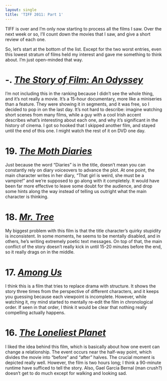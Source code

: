 ```yaml
---
layout: single
title: 'TIFF 2011: Part 1'
---
```


TIFF is over and I’m only now starting to process all the films I saw. Over the next week or so, I’ll count down the movies that I saw, and give a short review of each one.  
  
So, let’s start at the bottom of the list. Except for the two worst entries, even this lowest stratum of films held my interest and gave me something to think about. I’m just open-minded that way.  
  
# -. [_The Story of Film: An Odyssey_](http://www.imdb.com/title/tt2044056/)
  
I’m not including this in the ranking because I didn’t see the whole thing, and it’s not really a movie. It’s a 15-hour documentary, more like a miniseries than a feature. They were showing it in segments, and it was free, so I decided to pop in on the last day. It’s not hard to describe: imagine watching short scenes from many films, while a guy with a cool Irish accent describes what’s interesting about each one, and why it’s significant in the history of cinema. I got so hooked that I skipped another film, and stayed until the end of this one. I might watch the rest of it on DVD one day.  
  
# 19. [_The Moth Diaries_](http://www.imdb.com/title/tt1407065/)
  
Just because the word “Diaries” is in the title, doesn’t mean you can constantly rely on diary voiceovers to advance the plot. At one point, the main character writes in her diary, “That girl is weird, she must be a vampire!” and we’re supposed to go along with it completely. It would have been far more effective to leave some doubt for the audience, and drop some hints along the way instead of telling us outright what the main character is thinking.  
  
# 18. [_Mr. Tree_](http://www.imdb.com/title/tt2043878/)
  
My biggest problem with this film is that the title character’s quirky stupidity is inconsistent. In some moments, he seems to be mentally disabled, and in others, he’s writing extremely poetic text messages. On top of that, the main conflict of the story doesn’t really kick in until 15-20 minutes before the end, so it really drags on in the middle.  
  
# 17. [_Among Us_](http://www.imdb.com/title/tt1630562/)
  
I think this is a film that tries to replace drama with structure. It shows the story three times from the perspective of different characters, and it keeps you guessing because each viewpoint is incomplete. However, while watching it, my mind started to mentally re-edit the film in chronological order. If seen in that order, I think it would be clear that nothing really compelling actually happens.  

# 16. [_The Loneliest Planet_](http://www.imdb.com/title/tt1695405/)

I liked the idea behind this film, which is basically about how one event can change a relationship. The event occurs near the half-way point, which divides the movie into “before” and “after” halves. The crucial moment is depicted really well. However, the film is two hours long; I think a 90-minute runtime have sufficed to tell the story. Also, Gael Garcia Bernal (man crush?) doesn’t get to do much except for walking and looking sad.